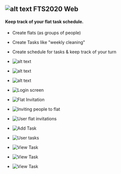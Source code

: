 ## ![alt text](https://fts2020-api.herokuapp.com/assets/screen/logo_64.png) FTS2020 Web 

#### Keep track of your flat task schedule.
  - Create flats (as groups of people)
  - Create Tasks like "weekly cleaning"
  - Create schedule for tasks & keep track of your turn

- ![alt text](https://fts2020.herokuapp.com/static/media/flat_view.9935ba70.png)

- ![alt text](https://fts2020.herokuapp.com/static/media/task_view.d94d238b.png)

- ![alt text](https://fts2020.herokuapp.com/static/media/schedule_view.383f3f21.png)

- ![Login screen](https://fts2020-api.herokuapp.com/assets/screen/login_screen.png)

- ![Flat Invitation](https://fts2020-api.herokuapp.com/assets/screen/flat_invitation.png)

- ![Inviting people to flat](https://fts2020-api.herokuapp.com/assets/screen/inviting_members.png)

- ![User flat invitations](https://fts2020-api.herokuapp.com/assets/screen/you_invitations.png)

- ![Add Task](https://fts2020-api.herokuapp.com/assets/screen/add_task.png)

- ![User tasks](https://fts2020-api.herokuapp.com/assets/screen/your_tasks.png)

- ![View Task](https://fts2020-api.herokuapp.com/assets/screen/view_task1.png)

- ![View Task](https://fts2020-api.herokuapp.com/assets/screen/view_task2.png)

- ![View Task](https://fts2020-api.herokuapp.com/assets/screen/view_task3.png)